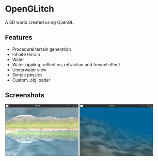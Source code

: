 # OpenGLitch

A 3D world created using OpenGL.

## Features

- Procedural terrain generation
- Infinite terrain
- Water
- Water rippling, reflection, refraction and fresnel effect
- Underwater view
- Simple physics
- Custom .obj loader

## Screenshots

<p>
	<img src="/project/Resources/Screenshots/Abovewater_Screenshot.png" width="48%" alt="View above water">
	<img src="/project/Resources/Screenshots/Underwater_Screenshot.png" width="48%" alt="View under water">
</p>
